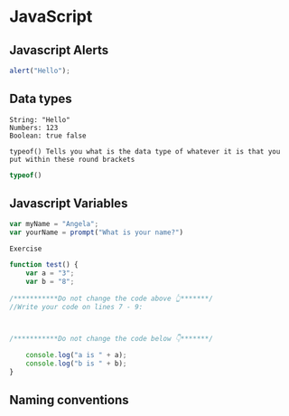 # JavaScript

## Javascript Alerts
```javascript
alert("Hello");
```

## Data types
```
String: "Hello"
Numbers: 123
Boolean: true false
```
```
typeof() Tells you what is the data type of whatever it is that you put within these round brackets
```
```javascript
typeof()
```

## Javascript Variables
```javascript
var myName = "Angela";
var yourName = prompt("What is your name?")
```
```
Exercise
```
```javascript
function test() {
    var a = "3";
    var b = "8";
    
/***********Do not change the code above 👆*******/
//Write your code on lines 7 - 9:



/***********Do not change the code below 👇*******/

    console.log("a is " + a);
    console.log("b is " + b);
}
```

## Naming conventions
```
```
